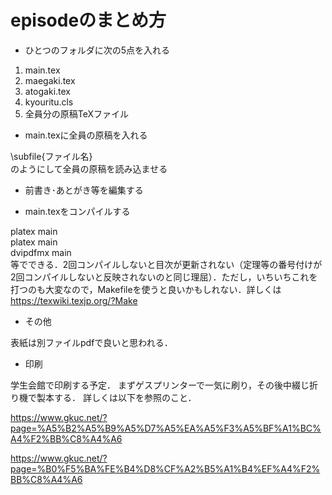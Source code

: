 ﻿# episodeのまとめ方

- ひとつのフォルダに次の5点を入れる

1. main.tex
2. maegaki.tex
3. atogaki.tex
4. kyouritu.cls
5. 全員分の原稿TeXファイル

- main.texに全員の原稿を入れる

\subfile{ファイル名}  
のようにして全員の原稿を読み込ませる

- 前書き･あとがき等を編集する

- main.texをコンパイルする

platex main  
platex main  
dvipdfmx main  
等でできる．2回コンパイルしないと目次が更新されない（定理等の番号付けが2回コンパイルしないと反映されないのと同じ理屈）．ただし，いちいちこれを打つのも大変なので，Makefileを使うと良いかもしれない．詳しくは
https://texwiki.texjp.org/?Make

- その他

表紙は別ファイルpdfで良いと思われる．

- 印刷

学生会館で印刷する予定．
まずゲスプリンターで一気に刷り，その後中綴じ折り機で製本する．
詳しくは以下を参照のこと．

https://www.gkuc.net/?page=%A5%B2%A5%B9%A5%D7%A5%EA%A5%F3%A5%BF%A1%BC%A4%F2%BB%C8%A4%A6

https://www.gkuc.net/?page=%B0%F5%BA%FE%B4%D8%CF%A2%B5%A1%B4%EF%A4%F2%BB%C8%A4%A6